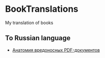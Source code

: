 # BookTranslations
My translation of books

## To Russian language

* [Анатомия вредоносных PDF-документов](AnatomyofMaliciousPDFDocuments_RUS.md)